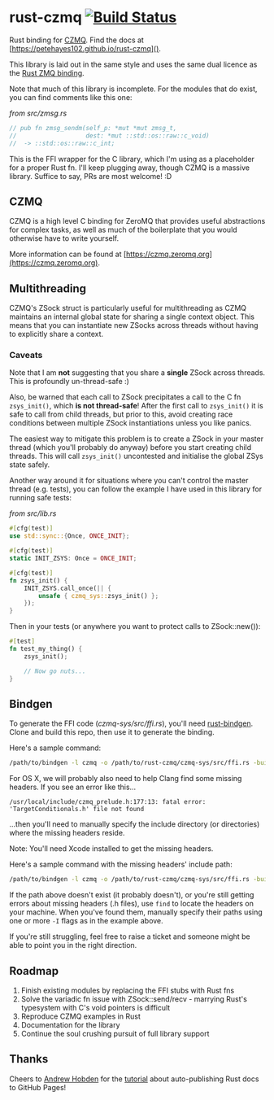 # rust-czmq [![Build Status](https://travis-ci.org/petehayes102/rust-czmq.svg?branch=master)](https://travis-ci.org/petehayes102/rust-czmq)

Rust binding for [CZMQ](http://czmq.zeromq.org). Find the docs at [https://petehayes102.github.io/rust-czmq]().

This library is laid out in the same style and uses the same dual licence as the [Rust ZMQ binding](https://github.com/erickt/rust-zmq).

Note that much of this library is incomplete. For the modules that do exist, you can find comments like this one:

_from src/zmsg.rs_
```rust
// pub fn zmsg_sendm(self_p: *mut *mut zmsg_t,
//                   dest: *mut ::std::os::raw::c_void)
//  -> ::std::os::raw::c_int;
```

This is the FFI wrapper for the C library, which I'm using as a placeholder for a proper Rust fn. I'll keep plugging away, though CZMQ is a massive library. Suffice to say, PRs are most welcome! :D

## CZMQ

CZMQ is a high level C binding for ZeroMQ that provides useful abstractions for complex tasks, as well as much of the boilerplate that you would otherwise have to write yourself.

More information can be found at [https://czmq.zeromq.org](https://czmq.zeromq.org).

## Multithreading

CZMQ's ZSock struct is particularly useful for multithreading as CZMQ maintains an internal global state for sharing a single context object. This means that you can instantiate new ZSocks across threads without having to explicitly share a context.

### Caveats

Note that I am **not** suggesting that you share a **single** ZSock across threads. This is profoundly un-thread-safe :)

Also, be warned that each call to ZSock precipitates a call to the C fn `zsys_init()`, which **is not thread-safe**! After the first call to `zsys_init()` it is safe to call from child threads, but prior to this, avoid creating race conditions between multiple ZSock instantiations unless you like panics.

The easiest way to mitigate this problem is to create a ZSock in your master thread (which you'll probably do anyway) before you start creating child threads. This will call `zsys_init()` uncontested and initialise the global ZSys state safely.

Another way around it for situations where you can't control the master thread (e.g. tests), you can follow the example I have used in this library for running safe tests:

_from src/lib.rs_
```rust
#[cfg(test)]
use std::sync::{Once, ONCE_INIT};

#[cfg(test)]
static INIT_ZSYS: Once = ONCE_INIT;

#[cfg(test)]
fn zsys_init() {
    INIT_ZSYS.call_once(|| {
        unsafe { czmq_sys::zsys_init() };
    });
}
```

Then in your tests (or anywhere you want to protect calls to ZSock::new()):

```rust
#[test]
fn test_my_thing() {
    zsys_init();

    // Now go nuts...
}
```

## Bindgen

To generate the FFI code (_czmq-sys/src/ffi.rs_), you'll need [rust-bindgen](https://github.com/crabtw/rust-bindgen). Clone and build this repo, then use it to generate the binding.

Here's a sample command:

```bash
/path/to/bindgen -l czmq -o /path/to/rust-czmq/czmq-sys/src/ffi.rs -builtins /path/to/rust-czmq/czmq-sys/bindgen.h
```

For OS X, we will probably also need to help Clang find some missing headers. If you see an error like this...

```
/usr/local/include/czmq_prelude.h:177:13: fatal error: 'TargetConditionals.h' file not found
```

...then you'll need to manually specify the include directory (or directories) where the missing headers reside.

Note: You'll need Xcode installed to get the missing headers.

Here's a sample command with the missing headers' include path:

```bash
/path/to/bindgen -l czmq -o /path/to/rust-czmq/czmq-sys/src/ffi.rs -builtins -I/Applications/Xcode.app/Contents/Developer/Platforms/MacOSX.platform/Developer/SDKs/MacOSX10.11.sdk/usr/include/ /path/to/rust-czmq/czmq-sys/bindgen.h
```

If the path above doesn't exist (it probably doesn't), or you're still getting errors about missing headers (.h files), use `find` to locate the headers on your machine. When you've found them, manually specify their paths using one or more `-I` flags as in the example above.

If you're still struggling, feel free to raise a ticket and someone might be able to point you in the right direction.

## Roadmap

1. Finish existing modules by replacing the FFI stubs with Rust fns
2. Solve the variadic fn issue with ZSock::send/recv - marrying Rust's typesystem with C's void pointers is difficult
3. Reproduce CZMQ examples in Rust
4. Documentation for the library
5. Continue the soul crushing pursuit of full library support

## Thanks

Cheers to [Andrew Hobden](https://github.com/hoverbear) for the [tutorial](http://hoverbear.org/2015/03/07/rust-travis-github-pages/) about auto-publishing Rust docs to GitHub Pages!
